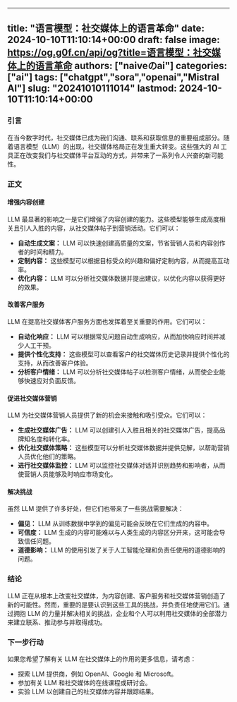 
---
title: "语言模型：社交媒体上的语言革命"
date: 2024-10-10T11:10:14+00:00
draft: false
image: https://og.g0f.cn/api/og?title=语言模型：社交媒体上的语言革命
authors: ["naiveのai"]
categories: ["ai"]
tags: ["chatgpt","sora","openai","Mistral AI"]
slug: "20241010111014"
lastmod: 2024-10-10T11:10:14+00:00
---
### 引言

在当今数字时代，社交媒体已成为我们沟通、联系和获取信息的重要组成部分。随着语言模型（LLM）的出现，社交媒体格局正在发生重大转变。这些强大的 AI 工具正在改变我们与社交媒体平台互动的方式，并带来了一系列令人兴奋的新可能性。

### 正文

#### 增强内容创建

LLM 最显著的影响之一是它们增强了内容创建的能力。这些模型能够生成高度相关且引人入胜的内容，从社交媒体帖子到营销活动。它们可以：

- **自动生成文案：** LLM 可以快速创建高质量的文案，节省营销人员和内容创作者的时间和精力。
- **定制内容：** 这些模型可以根据目标受众的兴趣和偏好定制内容，从而提高互动率。
- **优化内容：** LLM 可以分析社交媒体数据并提出建议，以优化内容以获得更好的效果。

#### 改善客户服务

LLM 在提高社交媒体客户服务方面也发挥着至关重要的作用。它们可以：

- **自动化响应：** LLM 可以根据常见问题自动生成响应，从而加快响应时间并减少人工干预。
- **提供个性化支持：** 这些模型可以查看客户的社交媒体历史记录并提供个性化的支持，从而改善客户体验。
- **分析客户情绪：** LLM 可以分析社交媒体帖子以检测客户情绪，从而使企业能够快速应对负面反馈。

#### 促进社交媒体营销

LLM 为社交媒体营销人员提供了新的机会来接触和吸引受众。它们可以：

- **生成社交媒体广告：** LLM 可以创建引人入胜且相关的社交媒体广告，提高品牌知名度和转化率。
- **优化社交媒体策略：** 这些模型可以分析社交媒体数据并提供见解，以帮助营销人员优化他们的策略。
- **进行社交媒体监控：** LLM 可以监控社交媒体对话并识别趋势和影响者，从而使营销人员能够及时响应市场变化。

#### 解决挑战

虽然 LLM 提供了许多好处，但它们也带来了一些挑战需要解决：

- **偏见：** LLM 从训练数据中学到的偏见可能会反映在它们生成的内容中。
- **可信度：** LLM 生成的内容可能难以与人类生成的内容区分开来，这可能会导致信任问题。
- **道德影响：** LLM 的使用引发了关于人工智能伦理和负责任使用的道德影响的问题。

### 结论

LLM 正在从根本上改变社交媒体，为内容创建、客户服务和社交媒体营销创造了新的可能性。然而，重要的是要认识到这些工具的挑战，并负责任地使用它们。通过拥抱 LLM 的力量并解决相关的挑战，企业和个人可以利用社交媒体的全部潜力来建立联系、推动参与并取得成功。

### 下一步行动

如果您希望了解有关 LLM 在社交媒体上的作用的更多信息，请考虑：

- 探索 LLM 提供商，例如 OpenAI、Google 和 Microsoft。
- 参加有关 LLM 和社交媒体的在线课程或研讨会。
- 实验 LLM 以创建自己的社交媒体内容并跟踪结果。